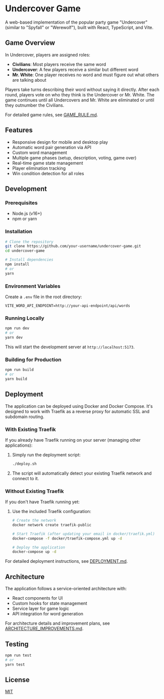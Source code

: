 # Undercover Game

A web-based implementation of the popular party game "Undercover" (similar to "Spyfall" or "Werewolf"), built with React, TypeScript, and Vite.

## Game Overview

In Undercover, players are assigned roles:
- **Civilians**: Most players receive the same word
- **Undercover**: A few players receive a similar but different word
- **Mr. White**: One player receives no word and must figure out what others are talking about

Players take turns describing their word without saying it directly. After each round, players vote on who they think is the Undercover or Mr. White. The game continues until all Undercovers and Mr. White are eliminated or until they outnumber the Civilians.

For detailed game rules, see [GAME_RULE.md](docs/GAME_RULE.md).

## Features

- Responsive design for mobile and desktop play
- Automatic word pair generation via API
- Custom word management
- Multiple game phases (setup, description, voting, game over)
- Real-time game state management
- Player elimination tracking
- Win condition detection for all roles

## Development

### Prerequisites

- Node.js (v16+)
- npm or yarn

### Installation

```bash
# Clone the repository
git clone https://github.com/your-username/undercover-game.git
cd undercover-game

# Install dependencies
npm install
# or
yarn
```

### Environment Variables

Create a `.env` file in the root directory:

```
VITE_WORD_API_ENDPOINT=http://your-api-endpoint/api/words
```

### Running Locally

```bash
npm run dev
# or
yarn dev
```

This will start the development server at `http://localhost:5173`.

### Building for Production

```bash
npm run build
# or
yarn build
```

## Deployment

The application can be deployed using Docker and Docker Compose. It's designed to work with Traefik as a reverse proxy for automatic SSL and subdomain routing.

### With Existing Traefik

If you already have Traefik running on your server (managing other applications):

1. Simply run the deployment script:
   ```bash
   ./deploy.sh
   ```

2. The script will automatically detect your existing Traefik network and connect to it.

### Without Existing Traefik

If you don't have Traefik running yet:

1. Use the included Traefik configuration:
   ```bash
   # Create the network
   docker network create traefik-public
   
   # Start Traefik (after updating your email in docker/traefik.yml)
   docker-compose -f docker/traefik-compose.yml up -d
   
   # Deploy the application
   docker-compose up -d
   ```

For detailed deployment instructions, see [DEPLOYMENT.md](docs/DEPLOYMENT.md).

## Architecture

The application follows a service-oriented architecture with:

- React components for UI
- Custom hooks for state management
- Service layer for game logic
- API integration for word generation

For architecture details and improvement plans, see [ARCHITECTURE_IMPROVEMENTS.md](docs/ARCHITECTURE_IMPROVEMENTS.md).

## Testing

```bash
npm run test
# or
yarn test
```

## License

[MIT](LICENSE)
